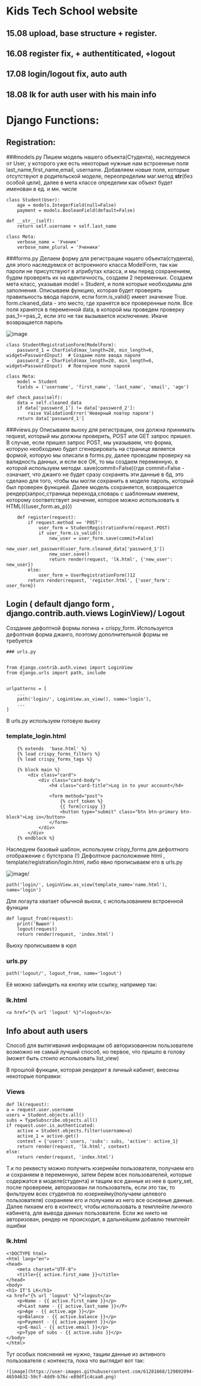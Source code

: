 # Kids Tech School website
## 15.08 upload, base structure + register.
## 16.08 register fix, + authentiticated, +logout
## 17.08 login/logout fix, auto auth
## 18.08 lk for auth user with his main info

# Django Functions:
## Registration:

###models.py
Пишем модель нашего объекта(Студента), наследуемся от User, у которого
уже есть некоторые нужные нам встроенные поля last_name,first_name,email,
username. Добавляем новые поля, которые отсутствуют в родительской моделе,
переопределим маг.метод __str__(без особой цели), далее в мета классе определим
как объект будет именован в ед. и мн. числе

    class Student(User):
        age = models.IntegerField(null=False)
        payment = models.BooleanField(default=False)

    def __str__(self):
        return self.username + self.last_name

    class Meta:
        verbose_name = 'Ученик'
        verbose_name_plural = 'Ученики'

###forms.py
Делаем форму для регистрации нашего объекта(студента), для этого наследуемся
от встроенного класса ModelForm, так как пароли не присутствуют в атрибутах
класса, и мы перед сохранением, будем проверять их на идентичность, создаем 2
переменных.
  Создаем мета класс, указывая model = Student, и поля которые необходимы для 
заполнения.
  Описываем функцию, которая будет проверять правильность ввода пароля,
если form.is_valid() имеет значение True. form.cleaned_data - это место, 
где хранятся все проверенные поля. 
Все поля хранятся в переменной data, в которой мы проведем проверку pas_1==pas_2,
если это не так вызывается исключение. Иначе возвращается пароль

![image](https://user-images.githubusercontent.com/61281668/129646140-fa3b3553-aac6-4010-ae8f-de72bd204116.png)

    class StudentRegistrationForm(ModelForm):
        password_1 = CharField(max_length=20, min_length=6, widget=PasswordInput)  # Создаем поле ввода пароля
        password_2 = CharField(max_length=20, min_length=6, widget=PasswordInput)  # Повторное поле пароля

    class Meta:
        model = Student
        fields = ('username', 'first_name', 'last_name', 'email', 'age')

    def check_pass(self):
        data = self.cleaned_data
        if data['password_1'] != data['password_2']:
            raise ValidationError('Неверный повтор пароля')
        return data['password_1']


###views.py
Описываем вьюху для регистрации, она должна принимать request, который мы должны проверить,
POST или GET запрос пришел. В случае, если пришел запрос POST, мы указываем, что форма, которую
необходимо будет сгенерировать на странице является формой, которую мы описали в forms.py,
далее проводим проверку на валидность данных, и если все ОК, то мы создаем переменную, в которой
используем методм .save(commit=False)(где commit=False - означает, что джанго не будет сразу
сохранять эти данные в бд, это сделано для того, чтобы мы могли сохранить в моделе пароль, который
был проверен функцией. Далее модель сохраняется, возвращается рендер(запрос,страница перехода,словарь с
шаблонным именем, которому соответствует значение, которое можно использовать в HTML({{user_form.as_p}})

        def register(request):
            if request.method == 'POST':
                user_form = StudentRegistrationForm(request.POST)
                if user_form.is_valid():
                    new_user = user_form.save(commit=False)
                    new_user.set_password(user_form.cleaned_data['password_1'])
                    new_user.save()
                    return render(request, 'lk.html', {'new_user': new_user})
            else:
                user_form = UserRegistrationForm()12
            return render(request, 'register.html', {'user_form': user_form})


## Login ( default django form , django.contrib.auth.views LoginView)/ Logout

Создание дефолтной формы логина + crispy_form.
Используется дефолтная форма джанго, поэтому дополнительной формы не требуется

    ### urls.py


    from django.contrib.auth.views import LoginView
    from django.urls import path, include


    urlpatterns = [
        ...
        path('login/', LoginView.as_view(), name='login'),
        ...
    ]

В urls.py используем готовую вьюху

### template_login.html

        {% extends  'base.html' %}
        {% load crispy_forms_filters %}
        {% load crispy_forms_tags %}

        {% block main %}
            <div class="card">
                <div class="card-body">
                    <h4 class="card-title">Log in to your account</h4>

                    <form method="post">
                        {% csrf_token %}
                        {{ form|crispy }}
                        <button type="submit" class="btn btn-primary btn-block">Log in</button>
                    </form>
                </div>
            </div>
        {% endblock %}

Наследуем базовый шаблон, используем crispy_forms для дефолтного отображение с бутстрэпа
(!) Дефолтное расположение html , template/registration/login.html, либо явно прописываем его в urls.py

![image](https://user-images.githubusercontent.com/61281668/129646586-d4c7fb1f-4c20-4aee-ba8a-ad2d97d48c2a.png)/

    path('login/', LoginView.as_view(template_name='name.html'), name='login')

Для логаута хватает обычной вьюхи, с использованием встроенной функции

    def logout_from(request):
        print('Вышел')
        logout(request)
        return render(request, 'index.html')
Вьюху прописываем в юрл

### urls.py

    path('logout/', logout_from, name='logout')

Её можно забиндить на кнопку или ссылку, например так:

### lk.html
    <a href="{% url 'logout' %}">logout</a>

## Info about auth users
Способ для вытягивания информации об авторизованном пользователе
возможно не самый лучший способ, но первое, что пришло в голову
(может быть стоило использовать list_view)


В прошлой функции, которая рендерит в личный кабинет, внесены некоторые
поправки:
### Views
    def lk(request):
    a = request.user.username
    users = Student.objects.all()
    subs = TypeSubscribe.objects.all()
    if request.user.is_authenticated:
        active = Student.objects.filter(username=a)
        active_1 = active.get()
        context = {'users': users, 'subs': subs, 'active': active_1}
        return render(request, 'lk.html', context)
    else:
        return render(request, 'index.html')

Т.к по реквесту можно получить юзернейм пользователя, получаем его
и сохраняем в переменную, затем берем всех пользователей, которые
содержатся в моделе(студента) и тащим все данные из нее в query_set,
после проверяем, авторизован ли пользователь, если это так, 
то фильтруем всех студентов по юзернейму(получаем целевого пользователя)
сохраняем его и получаем из него все основные данные. Далее пихаем его 
в контекст, чтобы использовать в темплейте личного кабинета, для вывода
данных пользователя. Если же никто не авторизован, рендер не происходит,
в дальнейшем добавлю темплейт ошибки

### lk.html

    <!DOCTYPE html>
    <html lang="en">
    <head>
        <meta charset="UTF-8">
        <title>{{ active.first_name }}</title>
    </head>
    <body>
    <h1> IT'S LK</h1>
    <a href="{% url 'logout' %}">logout</a>
        <p>Name - {{ active.first_name }}</p>
        <P>Last name - {{ active.last_name }}</P>
        <p>Age - {{ active.age }}</p>
        <p>Balance - {{ active.balance }}</p>
        <p>Payment - {{ active.payment }}</p>
        <p>E-mail - {{ active.email }}</p>
        <p>Type of subs - {{ active.subs }}</p>
    </body>
    </html>

Тут особых пояснений не нужно, тащим данные из активного пользователя
с контекста, пока что выглядит вот так:

    ![image](https://user-images.githubusercontent.com/61281668/129892094-46594632-59cf-4dd9-b76c-e89df1c4caa0.png)

